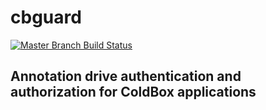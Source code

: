 # cbguard

[![Master Branch Build Status](https://img.shields.io/travis/coldbox-modules/cbguard/master.svg?style=flat-square&label=master)](https://travis-ci.org/coldbox-modules/cbguard)

## Annotation drive authentication and authorization for ColdBox applications